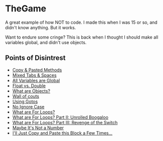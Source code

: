 # TheGame
A great example of how NOT to code. I made this when I was 15 or so, and didn't know anything. But it works.

Want to endure some cringe? This is back when I thought I should make all variables global, and didn't use objects.

## Points of Disintrest

* [Copy & Pasted Methods](Game_Battle/Game_Battle.cpp#L40)
* [Mixed Tabs & Spaces](Game_Battle/Game_Battle.cpp#L101)
* [All Variables are Global](Game_Battle/Game_Battle.cpp#L119)
* [Float vs. Double](Game_Battle/Game_Battle.cpp#L157)
* [What are Objects?](Game_Battle/Game_Battle.cpp#L230)
* [Wall of couts](Game_Battle/Game_Battle.cpp#L731)
* [Using Gotos](Game_Battle/Game_Battle.cpp#L765)
* [No Ignore Case](Game_Battle/Game_Battle.cpp#L1176)
* [What are For Loops?](Game_Battle/Game_Battle.cpp#L1546)
* [What are For Loops? Part II: Unrolled Boogaloo](Game_Battle/Game_Battle.cpp#L1701)
* [What are For Loops? Part III: Revenge of the Switch](Game_Battle/Game_Battle.cpp#L2182)
* [Maybe It's Not a Number](Game_Battle/Game_Battle.cpp#L2541)
* [I'll Just Copy and Paste this Block a Few Times...](Game_Battle/Game_Battle.cpp#L2955)
